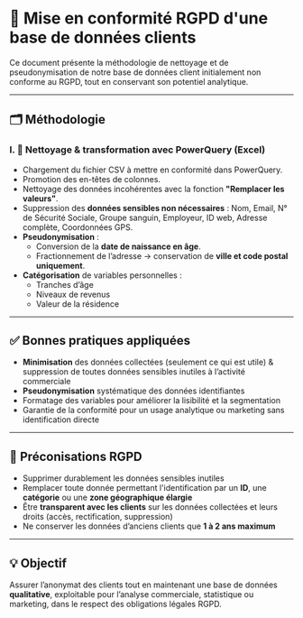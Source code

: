 # 🔐 Mise en conformité RGPD d'une base de données clients

Ce document présente la méthodologie de nettoyage et de pseudonymisation de notre base de données client initialement non conforme au RGPD, tout en conservant son potentiel analytique.

---

## 🗂️ Méthodologie

### I. 🧹 Nettoyage & transformation avec **PowerQuery (Excel)**

- Chargement du fichier CSV à mettre en conformité dans PowerQuery.
- Promotion des en-têtes de colonnes.
- Nettoyage des données incohérentes avec la fonction **"Remplacer les valeurs"**.
- Suppression des **données sensibles non nécessaires** : Nom, Email, N° de Sécurité Sociale, Groupe sanguin, Employeur, ID web, Adresse complète, Coordonnées GPS.
- **Pseudonymisation** :
  - Conversion de la **date de naissance en âge**.
  - Fractionnement de l’adresse → conservation de **ville et code postal uniquement**.
- **Catégorisation** de variables personnelles :
  - Tranches d’âge
  - Niveaux de revenus
  - Valeur de la résidence

---

## ✅ Bonnes pratiques appliquées

- **Minimisation** des données collectées (seulement ce qui est utile) & suppression de toutes données sensibles inutiles à l’activité commerciale
- **Pseudonymisation** systématique des données identifiantes
- Formatage des variables pour améliorer la lisibilité et la segmentation
- Garantie de la conformité pour un usage analytique ou marketing sans identification directe

---

## 📌 Préconisations RGPD

- Supprimer durablement les données sensibles inutiles
- Remplacer toute donnée permettant l'identification par un **ID**, une **catégorie** ou une **zone géographique élargie**
- Être **transparent avec les clients** sur les données collectées et leurs droits (accès, rectification, suppression)
- Ne conserver les données d’anciens clients que **1 à 2 ans maximum**

---

## 💡 Objectif

Assurer l’anonymat des clients tout en maintenant une base de données **qualitative**, exploitable pour l’analyse commerciale, statistique ou marketing, dans le respect des obligations légales RGPD.
